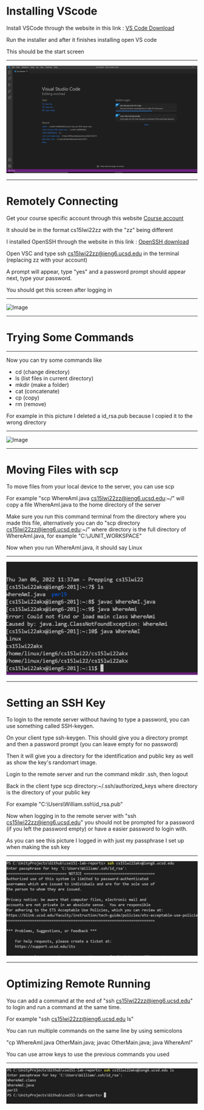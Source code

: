 # Installing VScode

Install VSCode through the website in this link : 
[VS Code Download](https://code.visualstudio.com/) 

Run the installer and after it finishes installing open VS code

This should be the start screen

---

![Image](/report1Images/1.PNG)

---
# Remotely Connecting

Get your course specific account through this website
[Course account](/cse15l-lab-reports/blob/main/report1Images/2.PNG)

It should be in the format cs15lwi22zz with the "zz" being different

I installed OpenSSH through the website in this link : 
[OpenSSH download](https://code.visualstudio.com/) 

Open VSC and type ssh cs15lwi22zz@ieng6.ucsd.edu in the terminal (replacing zz with your account)

A prompt will appear, type "yes" and a password prompt should appear next, type your password.

You should get this screen after logging in

---

![Image](/cse15l-lab-reports/blob/report1Images/2.png)

---

# Trying Some Commands

---

Now you can try some commands like

* cd (change directory)
* ls (list files in current directory)
* mkdir (make a folder)
* cat (concatenate)
* cp (copy)
* rm (remove)

For example in this picture I deleted a id_rsa.pub because I copied it to the wrong directory

---

![Image](/cse15l-lab-reports/blob/report1Images/3.png)

---

# Moving Files with scp
To move files from your local device to the server, you can use scp

For example "scp WhereAmI.java cs15lwi22zz@ieng6.ucsd.edu:~/" will copy a file WhereAmI.java to the home directory of the server

Make sure you run this command terminal from the directory where you made this file, alternatively you can do "scp directory cs15lwi22zz@ieng6.ucsd.edu:~/" where directory is the full directory of WhereAmI.java, for example "C:\JUNIT_WORKSPACE"

Now when you run WhereAmI.java, it should say Linux

---

![Image](4.png)

---

# Setting an SSH Key
To login to the remote server without having to type a password, you can use something called SSH-keygen. 

On your client type ssh-keygen. This should give you a directory prompt and then a password prompt (you can leave empty for no password)

Then it will give you a directory for the identification and public key as well as show the key's randomart image.

Login to the remote server and run the command mkdir .ssh, then logout

Back in the client type scp directory:~/.ssh/authorized_keys
where directory is the directory of your public key

For example "C:\Users\William\.ssh\id_rsa.pub"

Now when logging in to the remote server with "ssh cs15lwi22zz@ieng6.ucsd.edu" you should not be prompted for a password (if you left the password empty) or have a easier password to login with.

As you can see this picture I logged in with just my passphrase I set up when making the ssh key

---

![Image](5.png)

---

# Optimizing Remote Running

You can add a command at the end of "ssh cs15lwi22zz@ieng6.ucsd.edu" to login and run a command at the same time.

For example "ssh cs15lwi22zz@ieng6.ucsd.edu ls"

You can run multiple commands on the same line by using semicolons

 "cp WhereAmI.java OtherMain.java; javac OtherMain.java; java WhereAmI"

 You can use arrow keys to use the previous commands you used

---
 ![Image](6.png)